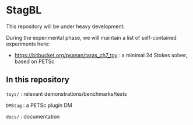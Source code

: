 # StagBL

This repository will be under heavy development.

During the experimental phase, we will maintain a list of self-contained experiments here:

* https://bitbucket.org/psanan/taras_ch7_toy : a minimal 2d Stokes solver, based on PETSc

## In this repository

`toys/` : relevant demonstrations/benchmarks/tests

`DMStag` : a PETSc plugin DM 

`docs/` : documentation
